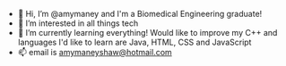 - 👋 Hi, I’m @amymaney and I'm a Biomedical Engineering graduate!
- 👀 I’m interested in all things tech
- 🌱 I’m currently learning everything! Would like to improve my C++ and languages I'd like to learn are Java, HTML, CSS and JavaScript
- 📫 email is amymaneyshaw@hotmail.com



